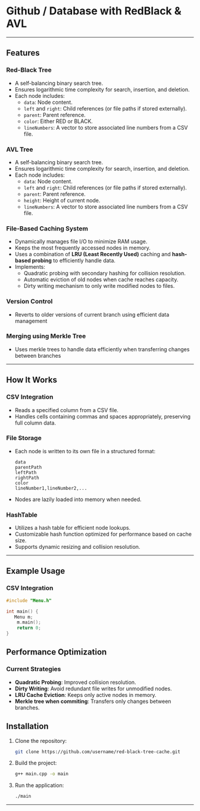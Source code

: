 # Github / Database with RedBlack & AVL


---

## Features

### Red-Black Tree
- A self-balancing binary search tree.
- Ensures logarithmic time complexity for search, insertion, and deletion.
- Each node includes:
  - `data`: Node content.
  - `left` and `right`: Child references (or file paths if stored externally).
  - `parent`: Parent reference.
  - `color`: Either RED or BLACK.
  - `lineNumbers`: A vector to store associated line numbers from a CSV file.
### AVL Tree
- A self-balancing binary search tree.
- Ensures logarithmic time complexity for search, insertion, and deletion.
- Each node includes:
  - `data`: Node content.
  - `left` and `right`: Child references (or file paths if stored externally).
  - `parent`: Parent reference.
  - `height`: Height of current node.
  - `lineNumbers`: A vector to store associated line numbers from a CSV file.

### File-Based Caching System
- Dynamically manages file I/O to minimize RAM usage.
- Keeps the most frequently accessed nodes in memory.
- Uses a combination of **LRU (Least Recently Used)** caching and **hash-based probing** to efficiently handle data.
- Implements:
  - Quadratic probing with secondary hashing for collision resolution.
  - Automatic eviction of old nodes when cache reaches capacity.
  - Dirty writing mechanism to only write modified nodes to files.
### Version Control
- Reverts to older versions of current branch using efficient data management
### Merging using Merkle Tree
- Uses merkle trees to handle data efficiently when transferring changes between branches
---

## How It Works

### CSV Integration
- Reads a specified column from a CSV file.
- Handles cells containing commas and spaces appropriately, preserving full column data.

### File Storage
- Each node is written to its own file in a structured format:
  ```
  data
  parentPath
  leftPath
  rightPath
  color
  lineNumber1,lineNumber2,...
  ```
- Nodes are lazily loaded into memory when needed.

### HashTable
- Utilizes a hash table for efficient node lookups.
- Customizable hash function optimized for performance based on cache size.
- Supports dynamic resizing and collision resolution.

---


## Example Usage

### CSV Integration
```cpp
#include "Menu.h"

int main() {
   Menu m;
    m.main();
    return 0;
}
```



## Performance Optimization

### Current Strategies
- **Quadratic Probing**: Improved collision resolution.
- **Dirty Writing**: Avoid redundant file writes for unmodified nodes.
- **LRU Cache Eviction**: Keeps only active nodes in memory.
- **Merkle tree when commiting**: Transfers only changes between branches.



## Installation

1. Clone the repository:
   ```bash
   git clone https://github.com/username/red-black-tree-cache.git
   ```

2. Build the project:
   ```bash
   g++ main.cpp -o main
   ```

3. Run the application:
   ```bash
   ./main
   ```

---


